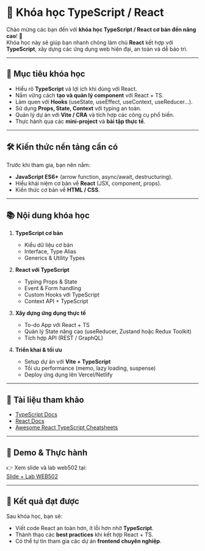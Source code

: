 # 📘 Khóa học TypeScript / React

Chào mừng các bạn đến với **khóa học TypeScript / React cơ bản đến nâng cao**! 🚀  
Khóa học này sẽ giúp bạn nhanh chóng làm chủ **React** kết hợp với **TypeScript**, xây dựng các ứng dụng web hiện đại, an toàn và dễ bảo trì.

---

## 🎯 Mục tiêu khóa học

- Hiểu rõ **TypeScript** và lợi ích khi dùng với React.
- Nắm vững cách **tạo và quản lý component** với React + TS.
- Làm quen với **Hooks** (useState, useEffect, useContext, useReducer…).
- Sử dụng **Props, State, Context** với typing an toàn.
- Quản lý dự án với **Vite / CRA** và tích hợp các công cụ phổ biến.
- Thực hành qua các **mini-project** và **bài tập thực tế**.

---

## 🛠️ Kiến thức nền tảng cần có

Trước khi tham gia, bạn nên nắm:

- **JavaScript ES6+** (arrow function, async/await, destructuring).
- Hiểu khái niệm cơ bản về **React** (JSX, component, props).
- Kiến thức cơ bản về **HTML / CSS**.

---

## 📚 Nội dung khóa học

1. **TypeScript cơ bản**

   - Kiểu dữ liệu cơ bản
   - Interface, Type Alias
   - Generics & Utility Types

2. **React với TypeScript**

   - Typing Props & State
   - Event & Form handling
   - Custom Hooks với TypeScript
   - Context API + TypeScript

3. **Xây dựng ứng dụng thực tế**

   - To-do App với React + TS
   - Quản lý State nâng cao (useReducer, Zustand hoặc Redux Toolkit)
   - Tích hợp API (REST / GraphQL)

4. **Triển khai & tối ưu**
   - Setup dự án với **Vite + TypeScript**
   - Tối ưu performance (memo, lazy loading, suspense)
   - Deploy ứng dụng lên Vercel/Netlify

---

## 🔗 Tài liệu tham khảo

- [TypeScript Docs](https://www.typescriptlang.org/docs/)
- [React Docs](https://react.dev/)
- [Awesome React TypeScript Cheatsheets](https://react-typescript-cheatsheet.netlify.app/)

---

## 🚀 Demo & Thực hành

👉 Xem slide và lab web502 tại:  
<a href="https://drive.google.com/drive/folders/1gJIv-A9lkqPbCIW2Mn4KllIpdjW5V0Ik?usp=drive_link" target="_blank">Slide + Lab WEB502</a>

---

## 📌 Kết quả đạt được

Sau khóa học, bạn sẽ:

- Viết code React an toàn hơn, ít lỗi hơn nhờ **TypeScript**.
- Thành thạo các **best practices** khi kết hợp React + TS.
- Có thể tự tin tham gia các dự án **frontend chuyên nghiệp**.
